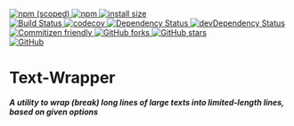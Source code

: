 <p dir="auto">
	<a href="https://npmjs.com/package/text-wrapper">
		<img alt="npm (scoped)" src="https://img.shields.io/npm/v/text-wrapper.svg">
	</a>
	<a href="https://npmjs.com/package/text-wrapper">
		<img alt="npm" src="https://img.shields.io/npm/dt/text-wrapper.svg">
	</a>
	<a href="https://packagephobia.now.sh/result?p=text-wrapper">
		<img src="https://packagephobia.now.sh/badge?p=text-wrapper" alt="install size">
	</a>
	<br>
	<a href="https://travis-ci.com/mirismaili/text-wrapper">
			<img src="https://travis-ci.com/mirismaili/text-wrapper.svg?branch=master" alt="Build Status">
	</a>
	<a href="https://codecov.io/github/mirismaili/text-wrapper">
		<img src="https://codecov.io/github/mirismaili/text-wrapper/branch/master/graph/badge.svg" alt="codecov">
	</a>
	<a href="https://david-dm.org/mirismaili/text-wrapper">
		<img src="https://david-dm.org/mirismaili/text-wrapper.svg" alt="Dependency Status">
	</a>
	<a href="https://david-dm.org/mirismaili/text-wrapper?type=dev">
		<img src="https://david-dm.org/mirismaili/text-wrapper/dev-status.svg" alt="devDependency Status">
	</a>
	<br>
	<a href="http://commitizen.github.io/cz-cli/">
		<img alt="Commitizen friendly" src="https://img.shields.io/badge/commitizen-friendly-brightgreen.svg">
	</a>
	<a href="https://github.com/mirismaili/text-wrapper/fork">
		<img src="https://img.shields.io/github/forks/mirismaili/text-wrapper.svg?style=social" alt="GitHub forks">
	</a>
	<a href="https://github.com/mirismaili/text-wrapper">
		<img src="https://img.shields.io/github/stars/mirismaili/text-wrapper.svg?style=social" alt="GitHub stars">
	</a>
	<br>
	<a href="https://github.com/mirismaili/text-wrapper/blob/master/LICENSE">
		<img alt="GitHub" src="https://img.shields.io/github/license/mirismaili/text-wrapper.svg">
	</a>
</p>

<h1 dir="auto">
	Text-Wrapper
</h1>

<p dir="auto">
	<b><i>A utility to wrap (break) long lines of large texts into limited-length lines, based on given options</i></b><br>
</p>
